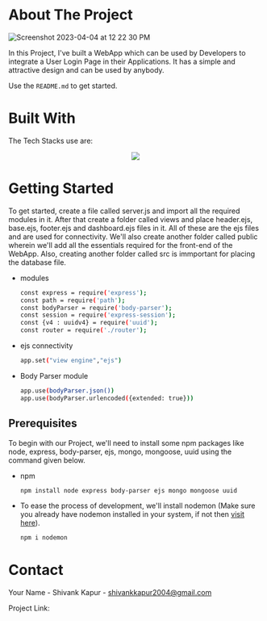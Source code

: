 <!-- ABOUT THE PROJECT -->
# About The Project

![Screenshot 2023-04-04 at 12 22 30 PM](https://user-images.githubusercontent.com/115289871/229722015-3857fc64-50e0-49be-8852-93b53602c46c.png)




In this Project, I've built a WebApp which can be used by Developers to integrate a User Login Page in their Applications. It has a simple and attractive design and can be used by anybody.  


Use the `README.md` to get started.




# Built With

The Tech Stacks use are:

<div align="center">
<a href="https://skillicons.dev">
    <img src="https://skillicons.dev/icons?i=html,css,bootstrap,nodejs,expressjs,ejs" />
</a>
</div>




<!-- GETTING STARTED -->
# Getting Started

To get started, create a file called server.js and import all the required modules in it. After that create a folder called views and place header.ejs, base.ejs, footer.ejs and dashboard.ejs files in it. All of these are the ejs files and are used for connectivity. We'll also create another folder called public wherein we'll add all the essentials required for the front-end of the WebApp. Also, creating another folder called src is immportant for placing the database file.


* modules

  ```sh
  const express = require('express');
  const path = require('path');
  const bodyParser = require('body-parser');
  const session = require('express-session');
  const {v4 : uuidv4} = require('uuid');
  const router = require('./router');
  ```

* ejs connectivity

  ```sh
  app.set("view engine","ejs")
  ```
  
* Body Parser module

  ```sh
  app.use(bodyParser.json())
  app.use(bodyParser.urlencoded({extended: true}))
  ```

## Prerequisites

To begin with our Project, we'll need to install some npm packages like node, express, body-parser, ejs, mongo, mongoose, uuid using the command given below.

* npm

  ```sh
  npm install node express body-parser ejs mongo mongoose uuid
  ```
  
  
* To ease the process of development, we'll install nodemon (Make sure you already have nodemon installed in your system, if not then [visit here](https://nodemon.io/)).

  ```sh
  npm i nodemon
  ```



<!-- CONTACT -->
# Contact

Your Name - Shivank Kapur - shivankkapur2004@gmail.com

Project Link: 
